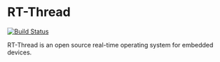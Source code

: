 RT-Thread
=========

[![Build Status](https://travis-ci.org/RT-Thread/rt-thread.png)](https://travis-ci.org/RT-Thread/rt-thread)

RT-Thread is an open source real-time operating system for embedded devices.
